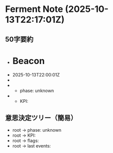 # Ferment Note (2025-10-13T22:17:01Z)

## 50字要約
- # Beacon
- 2025-10-13T22:00:01Z
- 
- - phase: unknown
- - KPI:

## 意思決定ツリー（簡易）
- root -> phase: unknown
- root -> KPI:
- root -> flags:
- root -> last events:
